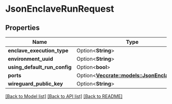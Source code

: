 # JsonEnclaveRunRequest

## Properties

Name | Type | Description | Notes
------------ | ------------- | ------------- | -------------
**enclave_execution_type** | Option<**String**> |  | [optional]
**environment_uuid** | Option<**String**> |  | [optional]
**using_default_run_config** | Option<**bool**> |  | [optional]
**ports** | Option<[**Vec<crate::models::JsonEnclavePort>**](json_EnclavePort.md)> |  | [optional]
**wireguard_public_key** | Option<**String**> |  | [optional]

[[Back to Model list]](../README.md#documentation-for-models) [[Back to API list]](../README.md#documentation-for-api-endpoints) [[Back to README]](../README.md)


